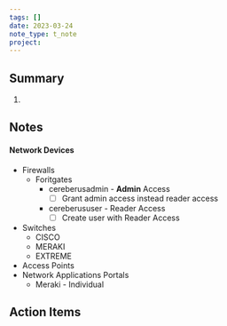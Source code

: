 ```yaml
---
tags: []
date: 2023-03-24
note_type: t_note
project:
---
```


## Summary
1. 

## Notes

#### Network Devices
* Firewalls
	* Foritgates
		* cereberusadmin - **Admin** Access
			- [ ] Grant admin access instead reader access
		* cereberususer - Reader Access
			- [ ] Create user with Reader Access
* Switches
	* CISCO
	* MERAKI
	* EXTREME
* Access Points
* Network Applications Portals
	* Meraki - Individual


## Action Items

